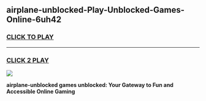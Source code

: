 
## airplane-unblocked-Play-Unblocked-Games-Online-6uh42
<h3>
<a href="https://premium76.site?title=airplane-unblocked&ref=25A">CLICK TO PLAY</a></h3>
<hr>

<h3>
<a href="https://premium76.site?title=airplane-unblocked&ref=25A">CLICK 2 PLAY</a>
  
</h3>

<a href="https://premium76.site?title=airplane-unblocked&ref=25A"><img src="https://clearcache.store/games.png"></a>


**airplane-unblocked games unblocked: Your Gateway to Fun and Accessible Online Gaming**
